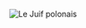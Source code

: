![Le Juif polonais](https://upload.wikimedia.org/wikipedia/commons/thumb/2/2b/Komodo_dragons_%28Varanus_komodoensis%29_fighting.jpg/500px-Komodo_dragons_%28Varanus_komodoensis%29_fighting.jpg)